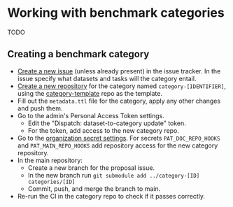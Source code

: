# Working with benchmark categories

TODO

## Creating a benchmark category

- [Create a new issue](https://github.com/RiverBench/RiverBench/issues/new/choose) (unless already present) in the issue tracker. In the issue specify what datasets and tasks will the category entail.
- [Create a new repository](https://github.com/new?template_name=category-template&template_owner=RiverBench) for the category named `category-[IDENTIFIER]`, using the [category-template](https://github.com/RiverBench/category-template) repo as the template.
- Fill out the `metadata.ttl` file for the category, apply any other changes and push them.
- Go to the admin's Personal Access Token settings.
    - Edit the "Dispatch: dataset-to-category update" token.
    - For the token, add access to the new category repo.
- Go to the [organization secret settings](https://github.com/organizations/RiverBench/settings/secrets/actions). For secrets `PAT_DOC_REPO_HOOKS` and `PAT_MAIN_REPO_HOOKS` add repository access for the new category repository.
- In the main repository:
    - Create a new branch for the proposal issue.
    - In the new branch run `git submodule add ../category-[ID] categories/[ID]`
    - Commit, push, and merge the branch to main.
- Re-run the CI in the category repo to check if it passes correctly.
